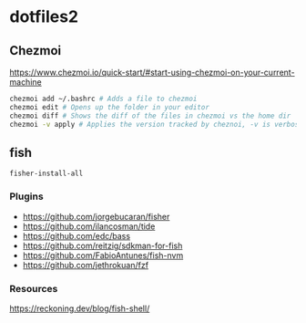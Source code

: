 # dotfiles2

## Chezmoi

https://www.chezmoi.io/quick-start/#start-using-chezmoi-on-your-current-machine

```sh
chezmoi add ~/.bashrc # Adds a file to chezmoi
chezmoi edit # Opens up the folder in your editor
chezmoi diff # Shows the diff of the files in chezmoi vs the home dir
chezmoi -v apply # Applies the version tracked by cheznoi, -v is verbose, shows the diff
```

## fish

```fsh
fisher-install-all
```
### Plugins

- https://github.com/jorgebucaran/fisher
- https://github.com/ilancosman/tide
- https://github.com/edc/bass
- https://github.com/reitzig/sdkman-for-fish
- https://github.com/FabioAntunes/fish-nvm
- https://github.com/jethrokuan/fzf

### Resources
https://reckoning.dev/blog/fish-shell/

